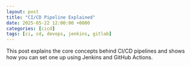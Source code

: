 ```yaml
---
layout: post
title: "CI/CD Pipeline Explained"
date: 2025-05-22 12:00:00 +0000
categories: [cicd]
tags: [ci, cd, devops, jenkins, gitlab]
---
```


This post explains the core concepts behind CI/CD pipelines and shows how you can set one up using Jenkins and GitHub Actions.
